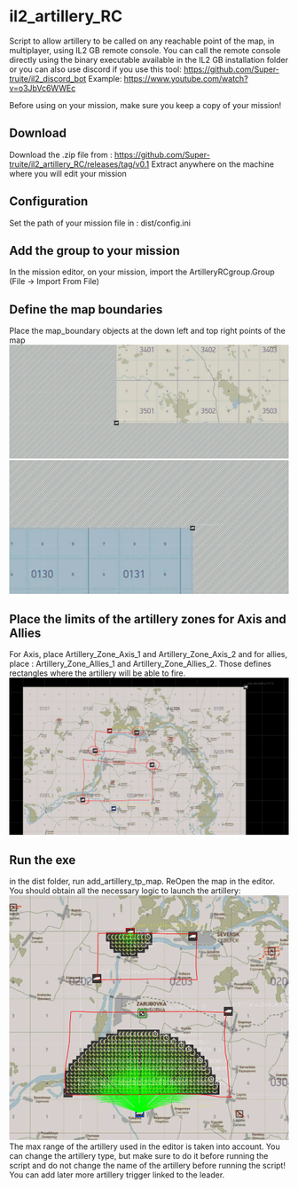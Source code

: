 # il2_artillery_RC
Script to allow artillery to be called on any reachable point of the map, in multiplayer, using IL2 GB remote console. 
You can call the remote console directly using the binary executable available in the IL2 GB installation folder or you can also use discord if you use this tool: https://github.com/Super-truite/il2_discord_bot
Example: https://www.youtube.com/watch?v=o3JbVc6WWEc

Before using on your mission, make sure you keep a copy of your mission!

## Download
Download the .zip file from : https://github.com/Super-truite/il2_artillery_RC/releases/tag/v0.1
Extract anywhere on the machine where you will edit your mission 

## Configuration
Set the path of your mission file in :  dist/config.ini

## Add the group to your mission
In the mission editor, on your mission, import the ArtilleryRCgroup.Group (File -> Import From File)

## Define the map boundaries
Place the map_boundary objects at the down left and top right points of the map
![Alt text](img/map_boundary1.PNG?raw=true "Title")
![Alt text](img/map_boundary2.PNG?raw=true "Title")

## Place the limits of the artillery zones for Axis and Allies
For Axis, place Artillery_Zone_Axis_1 and Artillery_Zone_Axis_2 and for allies,
place : Artillery_Zone_Allies_1 and Artillery_Zone_Allies_2. Those 
defines rectangles where the artillery will be able to fire.
![Alt text](img/boundary_rectangles.PNG?raw=true "Title")

## Run the exe
in the dist folder, run add_artillery_tp_map.
ReOpen the map in the editor. You should obtain all the necessary logic to launch the artillery: 
![Alt text](img/after_executing.PNG?raw=true "Title")
The max range of the artillery used in the editor is taken into account.
You can change the artillery type, but make sure to do it before running the script and do not change the name of the artillery before running the script! 
You can add later more artillery trigger linked to the leader.

